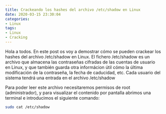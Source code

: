 ```yaml
---
title: Crackeando los hashes del archivo /etc/shadow en Linux 
date: 2020-03-15 23:30:04
categories:
- Linux
tags:
- Linux
- Cracking
---
```


Hola a todos. En este post os voy a demostrar cómo se pueden crackear los hashes del archivo /etc/shadow en Linux. El fichero /etc/shadow es un archivo que almacena las contraseñas cifradas de las cuentas de usuario en Linux, y que también guarda otra informácion útil cómo la última modificación de la contraseña, la fecha de caducidad, etc. Cada usuario del sistema tendrá una entrada en el archivo /etc/shadow 

Para poder leer este archivo necesitaremos permisos de root (administrador), y para visualizar el contenido por pantalla abrimos una terminal e introducimos el siguiente comando: 

```sh
sudo cat /etc/shadow
```
